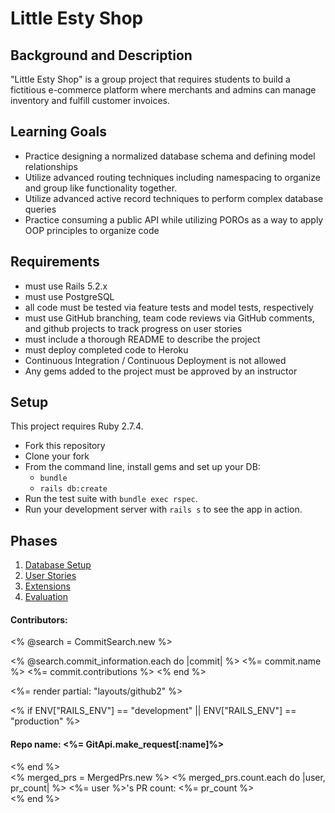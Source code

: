# Little Esty Shop

## Background and Description

"Little Esty Shop" is a group project that requires students to build a fictitious e-commerce platform where merchants and admins can manage inventory and fulfill customer invoices.

## Learning Goals
- Practice designing a normalized database schema and defining model relationships
- Utilize advanced routing techniques including namespacing to organize and group like functionality together.
- Utilize advanced active record techniques to perform complex database queries
- Practice consuming a public API while utilizing POROs as a way to apply OOP principles to organize code

## Requirements
- must use Rails 5.2.x
- must use PostgreSQL
- all code must be tested via feature tests and model tests, respectively
- must use GitHub branching, team code reviews via GitHub comments, and github projects to track progress on user stories
- must include a thorough README to describe the project
- must deploy completed code to Heroku
- Continuous Integration / Continuous Deployment is not allowed
- Any gems added to the project must be approved by an instructor

## Setup

This project requires Ruby 2.7.4.

* Fork this repository
* Clone your fork
* From the command line, install gems and set up your DB:
    * `bundle`
    * `rails db:create`
* Run the test suite with `bundle exec rspec`.
* Run your development server with `rails s` to see the app in action.

## Phases

1. [Database Setup](./doc/db_setup.md)
1. [User Stories](./doc/user_stories.md)
1. [Extensions](./doc/extensions.md)
1. [Evaluation](./doc/evaluation.md)



<h4>Contributors: </h4>
<% @search = CommitSearch.new %>

<% @search.commit_information.each do |commit| %>
  <%= commit.name %>
  <%= commit.contributions %>
<% end %>

<%= render partial: "layouts/github2" %>

<% if  ENV["RAILS_ENV"] == "development" || ENV["RAILS_ENV"] == "production"  %>
 <h4> Repo name: <%= GitApi.make_request[:name]%></h4>
<% end %>

</body>
</html>

<footer>
<% merged_prs = MergedPrs.new %>
<% merged_prs.count.each do |user, pr_count| %>
<%= user %>'s PR count: <%= pr_count %>
<br>
<% end %>
</footer>

